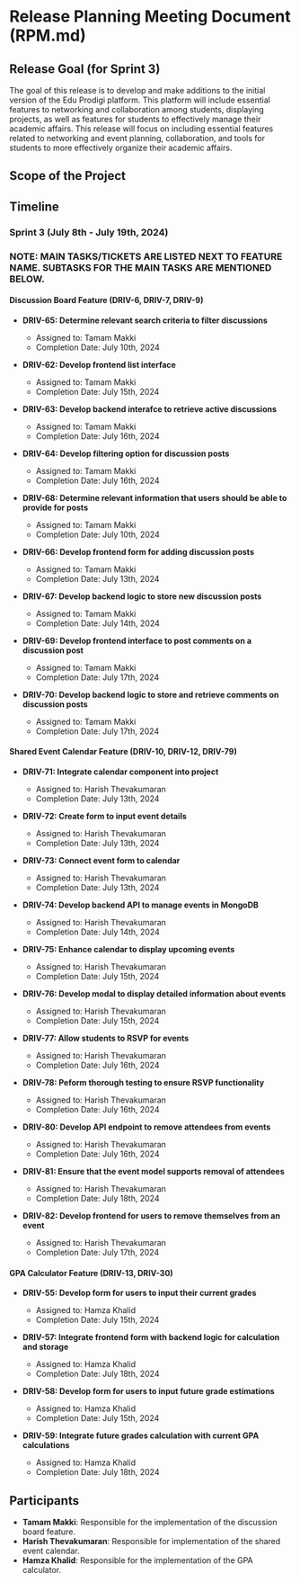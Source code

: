 # Release Planning Meeting Document (RPM.md)

## Release Goal (for Sprint 3)
The goal of this release is to develop and make additions to the initial version of the Edu Prodigi platform. This platform will include essential features to networking and collaboration among students, displaying projects, as well as features for students to effectively manage their academic affairs. This release will focus on including essential features related to networking and event planning, collaboration, and tools for students to more effectively organize their academic affairs.

## Scope of the Project

## Timeline
### Sprint 3 (July 8th - July 19th, 2024)

### NOTE: MAIN TASKS/TICKETS ARE LISTED NEXT TO FEATURE NAME. SUBTASKS FOR THE MAIN TASKS ARE MENTIONED BELOW.

#### Discussion Board Feature (DRIV-6, DRIV-7, DRIV-9)
- **DRIV-65: Determine relevant search criteria to filter discussions**
  - Assigned to: Tamam Makki
  - Completion Date: July 10th, 2024
- **DRIV-62: Develop frontend list interface**
  - Assigned to: Tamam Makki
  - Completion Date: July 15th, 2024
- **DRIV-63: Develop backend interafce to retrieve active discussions**
  - Assigned to: Tamam Makki
  - Completion Date: July 16th, 2024
- **DRIV-64: Develop filtering option for discussion posts**
  - Assigned to: Tamam Makki
  - Completion Date: July 16th, 2024

- **DRIV-68: Determine relevant information that users should be able to provide for posts**
  - Assigned to: Tamam Makki
  - Completion Date: July 10th, 2024
- **DRIV-66: Develop frontend form for adding discussion posts**
  - Assigned to: Tamam Makki
  - Completion Date: July 13th, 2024
- **DRIV-67: Develop backend logic to store new discussion posts**
  - Assigned to: Tamam Makki
  - Completion Date: July 14th, 2024

- **DRIV-69: Develop frontend interface to post comments on a discussion post**
  - Assigned to: Tamam Makki
  - Completion Date: July 17th, 2024
- **DRIV-70: Develop backend logic to store and retrieve comments on discussion posts**
  - Assigned to: Tamam Makki
  - Completion Date: July 17th, 2024

 
#### Shared Event Calendar Feature (DRIV-10, DRIV-12, DRIV-79)
- **DRIV-71: Integrate calendar component into project**
  - Assigned to: Harish Thevakumaran
  - Completion Date: July 13th, 2024
- **DRIV-72: Create form to input event details**
  - Assigned to: Harish Thevakumaran
  - Completion Date: July 13th, 2024
- **DRIV-73: Connect event form to calendar**
  - Assigned to: Harish Thevakumaran
  - Completion Date: July 13th, 2024
- **DRIV-74: Develop backend API to manage events in MongoDB**
  - Assigned to: Harish Thevakumaran
  - Completion Date: July 14th, 2024

- **DRIV-75: Enhance calendar to display upcoming events**
  - Assigned to: Harish Thevakumaran
  - Completion Date: July 15th, 2024
- **DRIV-76: Develop modal to display detailed information about events**
  - Assigned to: Harish Thevakumaran
  - Completion Date: July 15th, 2024
- **DRIV-77: Allow students to RSVP for events**
  - Assigned to: Harish Thevakumaran
  - Completion Date: July 16th, 2024
- **DRIV-78: Peform thorough testing to ensure RSVP functionality**
  - Assigned to: Harish Thevakumaran
  - Completion Date: July 16th, 2024

- **DRIV-80: Develop API endpoint to remove attendees from events**
  - Assigned to: Harish Thevakumaran
  - Completion Date: July 16th, 2024
- **DRIV-81: Ensure that the event model supports removal of attendees**
  - Assigned to: Harish Thevakumaran
  - Completion Date: July 18th, 2024
- **DRIV-82: Develop frontend for users to remove themselves from an event**
  - Assigned to: Harish Thevakumaran
  - Completion Date: July 17th, 2024


#### GPA Calculator Feature (DRIV-13, DRIV-30)
- **DRIV-55: Develop form for users to input their current grades**
  - Assigned to: Hamza Khalid
  - Completion Date: July 15th, 2024
- **DRIV-57: Integrate frontend form with backend logic for calculation and storage**
  - Assigned to: Hamza Khalid
  - Completion Date: July 18th, 2024

- **DRIV-58: Develop form for users to input future grade estimations**
  - Assigned to: Hamza Khalid
  - Completion Date: July 15th, 2024
- **DRIV-59: Integrate future grades calculation with current GPA calculations**
  - Assigned to: Hamza Khalid
  - Completion Date: July 18th, 2024


## Participants
- **Tamam Makki**: Responsible for the implementation of the discussion board feature.
- **Harish Thevakumaran**: Responsible for implementation of the shared event calendar.
- **Hamza Khalid**: Responsible for the implementation of the GPA calculator.